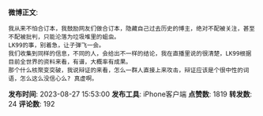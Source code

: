 **微博正文**: 
```
我从来不怕合订本，我鼓励网友们做合订本，隐藏自己过去历史的博主，绝对不配被关注，甚至不配被批判，只能沦落为垃圾堆里的蛆虫。
LK99的事，别着急，让子弹飞一会。
我们收集到同样的信息，不同的人，会给出不一样的结论，我在直播里说的很清楚，LK99根据目前全世界的资料来看，有谱，大概率有成果。
那个什么核聚变突破，我说辩证的来看，怎么一群人直接上来攻击，辩证应该是个很中性的词语，怎么这么没信心么? 真虚啊。
```
**发布时间**: 2023-08-27 15:53:00
**发布工具**: iPhone客户端
**点赞数**: 1819
**转发数**: 24
**评论数**: 192
